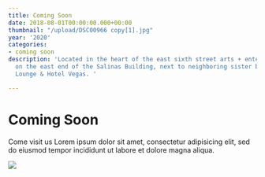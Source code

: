 ```yaml
---
title: Coming Soon
date: 2018-08-01T00:00:00.000+00:00
thumbnail: "/upload/DSC00966 copy[1].jpg"
year: '2020'
categories:
- coming soon
description: 'Located in the heart of the east sixth street arts + entertainment district
  on the east end of the Salinas Building, next to neighboring sister bar The Volstead
  Lounge & Hotel Vegas. '

---
```

# Coming Soon

Come visit us Lorem ipsum dolor sit amet, consectetur adipisicing elit, sed do eiusmod tempor incididunt ut labore et dolore magna aliqua.

![](/upload/about.jpg)